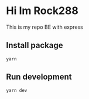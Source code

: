 # Hi Im Rock288

This is my repo BE with express

## Install package

`
yarn
`

## Run development

`
yarn dev
`
